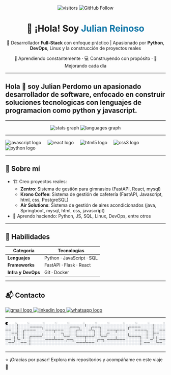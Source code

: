 <!-- Badges de visitantes y seguidores -->
<p align="center">
  <img src="https://komarev.com/ghpvc/?username=Reinosojp96&color=blue" alt="visitors"/>
  <img src="https://img.shields.io/github/followers/Reinosojp96?label=Follow&style=social" alt="GitHub Follow"/>
</p>

<h1 align="center">
  👋 ¡Hola! Soy <span style="color:#0E76A8">Julian Reinoso</span>
</h1>
<p align="center">
  🚀 Desarrollador <strong>Full‑Stack</strong> con enfoque práctico | Apasionado por <strong>Python</strong>, <strong>DevOps</strong>, Linux y la construcción de proyectos reales
</p>
<p align="center">
  🧠 Aprendiendo constantemente · 💻 Construyendo con propósito · 🌱 Mejorando cada día
</p>

---

<h2 align="left">Hola 👋 soy Julian Perdomo un apasionado desarrollador de software, enfocado en construir soluciones tecnologicas con lenguajes de programacion como python y javascript.
</h2>

---

<div align="center">
  <img src="https://github-readme-stats.vercel.app/api?username=Reinosojp96&hide_title=false&hide_rank=false&show_icons=true&include_all_commits=true&count_private=true&disable_animations=false&theme=dracula&locale=en&hide_border=false" height="150" alt="stats graph"  />
  <img src="https://github-readme-stats.vercel.app/api/top-langs?username=Reinosojp96&locale=en&hide_title=false&layout=compact&card_width=320&langs_count=5&theme=dracula&hide_border=false" height="150" alt="languages graph"  />
</div>

---

<div align="left">
  <img src="https://cdn.jsdelivr.net/gh/devicons/devicon/icons/javascript/javascript-original.svg" height="30" alt="javascript logo"  />
  <img width="12" />
  <img src="https://cdn.jsdelivr.net/gh/devicons/devicon/icons/react/react-original.svg" height="30" alt="react logo"  />
  <img width="12" />
  <img src="https://cdn.jsdelivr.net/gh/devicons/devicon/icons/html5/html5-original.svg" height="30" alt="html5 logo"  />
  <img width="12" />
  <img src="https://cdn.jsdelivr.net/gh/devicons/devicon/icons/css3/css3-original.svg" height="30" alt="css3 logo"  />
  <img width="12" />
  <img src="https://cdn.jsdelivr.net/gh/devicons/devicon/icons/python/python-original.svg" height="30" alt="python logo"  />
</div>

---

## 🚀 Sobre mí

- 🏗️ Creo proyectos reales:
  - **Zentro**: Sistema de gestión para gimnasios (FastAPI, React, mysql)
  - **Krono Coffee**: Sistema de gestión de cafetería (FastAPI, Javascript, html, css, PostgreSQL)
  - **Air Solutions**: Sistema de gestión de aires acondicionados (java, Springboot, mysql, html, css, javascript)
- 🌱 Aprendo haciendo: Python, JS, SQL, Linux, DevOps, entre otros

---

## 🧰 Habilidades

| Categoría          | Tecnologías                        |
|--------------------|------------------------------------|
| **Lenguajes**      | Python · JavaScript · SQL          |
| **Frameworks**     | FastAPI · Flask · React            |
| **Infra y DevOps** | Git · Docker                       |

---

## 📬 Contacto

<div align="left">
  <a href="mailto:juliandresp09@gmail.com" target="_blank">
    <img src="https://img.shields.io/static/v1?message=Gmail&logo=gmail&label=&color=D14836&logoColor=white&labelColor=&style=for-the-badge" height="35" alt="gmail logo"  />
  </a>
  <a href="https://www.linkedin.com/in/julian-reinoso-325385336" target="_blank">
    <img src="https://img.shields.io/static/v1?message=LinkedIn&logo=linkedin&label=&color=0077B5&logoColor=white&labelColor=&style=for-the-badge" height="35" alt="linkedin logo"  />
  </a>
  <a href="https://wa.me/3027358711" target="_blank">
    <img src="https://img.shields.io/static/v1?message=Whatsapp&logo=whatsapp&label=&color=25D366&logoColor=white&labelColor=&style=for-the-badge" height="35" alt="whatsapp logo"  />
  </a>
</div>


---

<picture>
  <source media="(prefers-color-scheme: dark)" srcset="https://raw.githubusercontent.com/reinosojp96/reinosojp96/output/pacman-contribution-graph-dark.svg">
  <source media="(prefers-color-scheme: light)" srcset="https://raw.githubusercontent.com/reinosojp96/reinosojp96/output/pacman-contribution-graph.svg">
  <img alt="pacman contribution graph" src="https://raw.githubusercontent.com/reinosojp96/reinosojp96/output/pacman-contribution-graph.svg">
</picture>

---

⭐ ¡Gracias por pasar! Explora mis repositorios y acompáñame en este viaje 🚀
